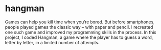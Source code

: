 # hangman
Games can help you kill time when you’re bored. But before smartphones, people played games the classic way – with paper and pencil. I recreated one such game and improved my programming skills in the process. In this project, I coded Hangman, a game where the player has to guess a word, letter by letter, in a limited number of attempts. 
